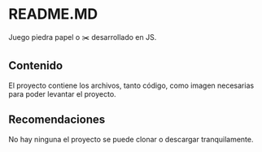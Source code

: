 # README.MD
Juego piedra papel o :scissors: desarrollado en JS.

## Contenido
El proyecto contiene los archivos, tanto código, como imagen necesarias para poder levantar el proyecto.

## Recomendaciones
No hay ninguna el proyecto se puede clonar o descargar tranquilamente.